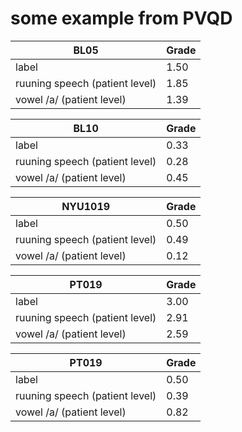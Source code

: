 # some example from PVQD
 
|  BL05     | Grade |
| ----------- | ----------- |
| label      | 1.50      |
| ruuning speech (patient level)   | 1.85     |
| vowel /a/ (patient level)   | 1.39     |

|  BL10     | Grade |
| ----------- | ----------- |
| label      | 0.33       |
| ruuning speech (patient level)   |  0.28   |
| vowel /a/ (patient level)   | 0.45     |

|  NYU1019     | Grade |
| ----------- | ----------- |
| label      | 0.50       |
| ruuning speech (patient level)   |  0.49   |
| vowel /a/ (patient level)   | 0.12     |

|  PT019     | Grade |
| ----------- | ----------- |
| label      |3.00   |
| ruuning speech (patient level)   |  2.91   |
| vowel /a/ (patient level)   | 2.59    |

|  PT019     | Grade |
| ----------- | ----------- |
| label      |  0.50     |
| ruuning speech (patient level)   |  0.39  |
| vowel /a/ (patient level)   | 0.82    |

